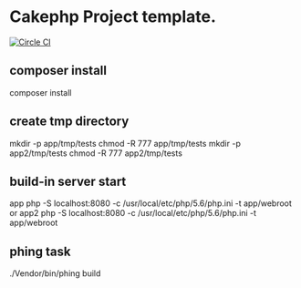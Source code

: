 # Cakephp Project template.
[![Circle CI](https://circleci.com/gh/mongorian-chop/citest.svg?style=svg)](https://circleci.com/gh/mongorian-chop/cake-template)

## composer install
composer install

## create tmp directory
mkdir -p app/tmp/tests
chmod -R 777 app/tmp/tests
mkdir -p app2/tmp/tests
chmod -R 777 app2/tmp/tests

## build-in server start
app
    php -S localhost:8080 -c /usr/local/etc/php/5.6/php.ini -t app/webroot
        or
app2
    php -S localhost:8080 -c /usr/local/etc/php/5.6/php.ini -t app/webroot

## phing task
./Vendor/bin/phing build
